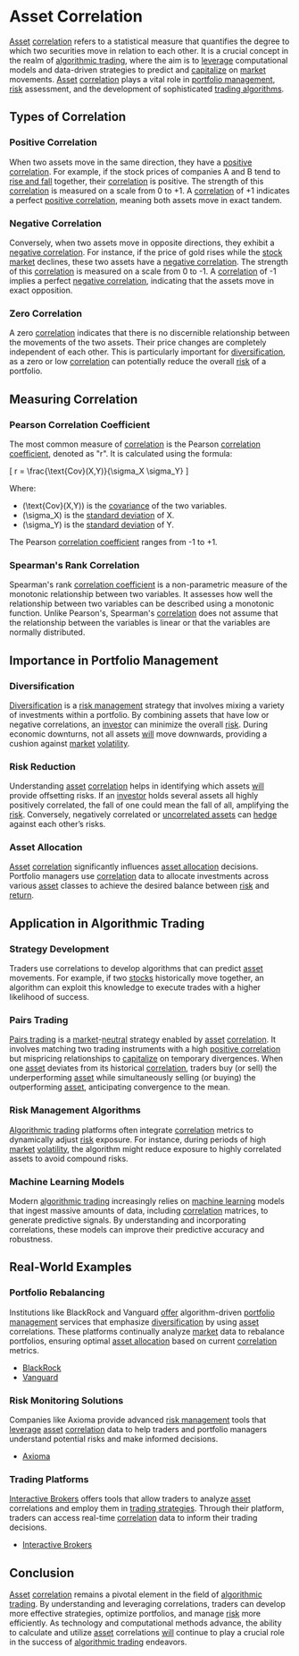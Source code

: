 # Asset Correlation

[Asset](../a/asset.md) [correlation](../c/correlation.md) refers to a statistical measure that quantifies the degree to which two securities move in relation to each other. It is a crucial concept in the realm of [algorithmic trading](../a/algorithmic_trading.md), where the aim is to [leverage](../l/leverage.md) computational models and data-driven strategies to predict and [capitalize](../c/capitalize.md) on [market](../m/market.md) movements. [Asset](../a/asset.md) [correlation](../c/correlation.md) plays a vital role in [portfolio management](../p/portfolio_management.md), [risk](../r/risk.md) assessment, and the development of sophisticated [trading algorithms](../t/trading_algorithms.md).

## Types of Correlation

### Positive Correlation
When two assets move in the same direction, they have a [positive correlation](../p/positive_correlation.md). For example, if the stock prices of companies A and B tend to [rise and fall](../r/rise_fall.md) together, their [correlation](../c/correlation.md) is positive. The strength of this [correlation](../c/correlation.md) is measured on a scale from 0 to +1. A [correlation](../c/correlation.md) of +1 indicates a perfect [positive correlation](../p/positive_correlation.md), meaning both assets move in exact tandem.

### Negative Correlation
Conversely, when two assets move in opposite directions, they exhibit a [negative correlation](../n/negative_correlation.md). For instance, if the price of gold rises while the [stock market](../s/stock_market.md) declines, these two assets have a [negative correlation](../n/negative_correlation.md). The strength of this [correlation](../c/correlation.md) is measured on a scale from 0 to -1. A [correlation](../c/correlation.md) of -1 implies a perfect [negative correlation](../n/negative_correlation.md), indicating that the assets move in exact opposition.

### Zero Correlation
A zero [correlation](../c/correlation.md) indicates that there is no discernible relationship between the movements of the two assets. Their price changes are completely independent of each other. This is particularly important for [diversification](../d/diversification.md), as a zero or low [correlation](../c/correlation.md) can potentially reduce the overall [risk](../r/risk.md) of a portfolio.

## Measuring Correlation

### Pearson Correlation Coefficient
The most common measure of [correlation](../c/correlation.md) is the Pearson [correlation coefficient](../c/correlation_coefficient.md), denoted as "r". It is calculated using the formula:

\[ r = \frac{\text{Cov}(X,Y)}{\sigma_X \sigma_Y} \]

Where:
- \(\text{Cov}(X,Y)\) is the [covariance](../c/covariance.md) of the two variables.
- \(\sigma_X\) is the [standard deviation](../s/standard_deviation.md) of X.
- \(\sigma_Y\) is the [standard deviation](../s/standard_deviation.md) of Y.

The Pearson [correlation coefficient](../c/correlation_coefficient.md) ranges from -1 to +1.

### Spearman's Rank Correlation
Spearman's rank [correlation coefficient](../c/correlation_coefficient.md) is a non-parametric measure of the monotonic relationship between two variables. It assesses how well the relationship between two variables can be described using a monotonic function. Unlike Pearson's, Spearman's [correlation](../c/correlation.md) does not assume that the relationship between the variables is linear or that the variables are normally distributed.

## Importance in Portfolio Management

### Diversification
[Diversification](../d/diversification.md) is a [risk management](../r/risk_management.md) strategy that involves mixing a variety of investments within a portfolio. By combining assets that have low or negative correlations, an [investor](../i/investor.md) can minimize the overall [risk](../r/risk.md). During economic downturns, not all assets [will](../w/will.md) move downwards, providing a cushion against [market](../m/market.md) [volatility](../v/volatility.md).

### Risk Reduction
Understanding [asset](../a/asset.md) [correlation](../c/correlation.md) helps in identifying which assets [will](../w/will.md) provide offsetting risks. If an [investor](../i/investor.md) holds several assets all highly positively correlated, the fall of one could mean the fall of all, amplifying the [risk](../r/risk.md). Conversely, negatively correlated or [uncorrelated assets](../u/uncorrelated_assets.md) can [hedge](../h/hedge.md) against each other’s risks.

### Asset Allocation
[Asset](../a/asset.md) [correlation](../c/correlation.md) significantly influences [asset allocation](../a/asset_allocation.md) decisions. Portfolio managers use [correlation](../c/correlation.md) data to allocate investments across various [asset](../a/asset.md) classes to achieve the desired balance between [risk](../r/risk.md) and [return](../r/return.md).

## Application in Algorithmic Trading

### Strategy Development
Traders use correlations to develop algorithms that can predict [asset](../a/asset.md) movements. For example, if two [stocks](../s/stock.md) historically move together, an algorithm can exploit this knowledge to execute trades with a higher likelihood of success.

### Pairs Trading
[Pairs trading](../p/pairs_trading.md) is a [market](../m/market.md)-[neutral](../n/neutral.md) strategy enabled by [asset](../a/asset.md) [correlation](../c/correlation.md). It involves matching two trading instruments with a high [positive correlation](../p/positive_correlation.md) but mispricing relationships to [capitalize](../c/capitalize.md) on temporary divergences. When one [asset](../a/asset.md) deviates from its historical [correlation](../c/correlation.md), traders buy (or sell) the underperforming [asset](../a/asset.md) while simultaneously selling (or buying) the outperforming [asset](../a/asset.md), anticipating convergence to the mean.

### Risk Management Algorithms
[Algorithmic trading](../a/algorithmic_trading.md) platforms often integrate [correlation](../c/correlation.md) metrics to dynamically adjust [risk](../r/risk.md) exposure. For instance, during periods of high [market](../m/market.md) [volatility](../v/volatility.md), the algorithm might reduce exposure to highly correlated assets to avoid compound risks.

### Machine Learning Models
Modern [algorithmic trading](../a/algorithmic_trading.md) increasingly relies on [machine learning](../m/machine_learning.md) models that ingest massive amounts of data, including [correlation](../c/correlation.md) matrices, to generate predictive signals. By understanding and incorporating correlations, these models can improve their predictive accuracy and robustness.

## Real-World Examples

### Portfolio Rebalancing
Institutions like BlackRock and Vanguard [offer](../o/offer.md) algorithm-driven [portfolio management](../p/portfolio_management.md) services that emphasize [diversification](../d/diversification.md) by using [asset](../a/asset.md) correlations. These platforms continually analyze [market](../m/market.md) data to rebalance portfolios, ensuring optimal [asset allocation](../a/asset_allocation.md) based on current [correlation](../c/correlation.md) metrics.

- [BlackRock](https://www.blackrock.com)
- [Vanguard](https://www.vanguard.com)

### Risk Monitoring Solutions
Companies like Axioma provide advanced [risk management](../r/risk_management.md) tools that [leverage](../l/leverage.md) [asset](../a/asset.md) [correlation](../c/correlation.md) data to help traders and portfolio managers understand potential risks and make informed decisions.

- [Axioma](https://www.axioma.com)

### Trading Platforms
[Interactive Brokers](../i/interactive_brokers.md) offers tools that allow traders to analyze [asset](../a/asset.md) correlations and employ them in [trading strategies](../t/trading_strategies.md). Through their platform, traders can access real-time [correlation](../c/correlation.md) data to inform their trading decisions.

- [Interactive Brokers](https://www.interactivebrokers.com)

## Conclusion

[Asset](../a/asset.md) [correlation](../c/correlation.md) remains a pivotal element in the field of [algorithmic trading](../a/algorithmic_trading.md). By understanding and leveraging correlations, traders can develop more effective strategies, optimize portfolios, and manage [risk](../r/risk.md) more efficiently. As technology and computational methods advance, the ability to calculate and utilize [asset](../a/asset.md) correlations [will](../w/will.md) continue to play a crucial role in the success of [algorithmic trading](../a/algorithmic_trading.md) endeavors.